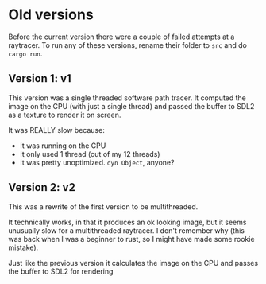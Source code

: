 # Old versions
Before the current version there were a couple of failed attempts at a raytracer.
To run any of these versions, rename their folder to `src` and do `cargo run`.

## Version 1: v1
This version was a single threaded software path tracer. It computed the image on the CPU (with just a single thread) and passed the buffer to SDL2 as a texture to render it on screen.

It was REALLY slow because:
- It was running on the CPU
- It only used 1 thread (out of my 12 threads)
- It was pretty unoptimized. `dyn Object`, anyone?

## Version 2: v2
This was a rewrite of the first version to be multithreaded.

It technically works, in that it produces an ok looking image, but it seems unusually slow for a multithreaded raytracer. I don't remember why (this was back when I was a beginner to rust, so I might have made some rookie mistake).

Just like the previous version it calculates the image on the CPU and passes the buffer to SDL2 for rendering
